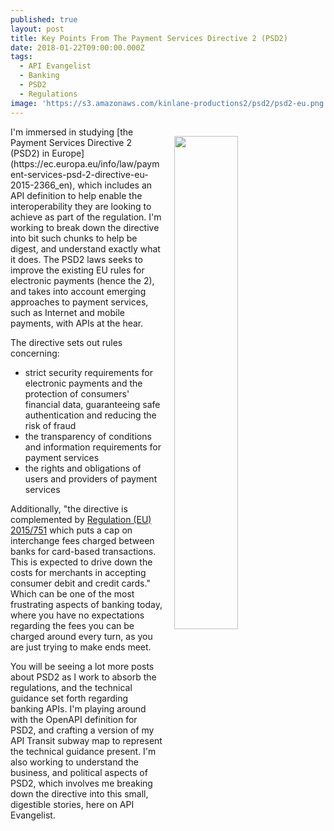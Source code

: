 ```yaml
---
published: true
layout: post
title: Key Points From The Payment Services Directive 2 (PSD2)
date: 2018-01-22T09:00:00.000Z
tags:
  - API Evangelist
  - Banking
  - PSD2
  - Regulations
image: 'https://s3.amazonaws.com/kinlane-productions2/psd2/psd2-eu.png'
---
```

<p><a href="https://ec.europa.eu/info/law/payment-services-psd-2-directive-eu-2015-2366_en"><img src="https://s3.amazonaws.com/kinlane-productions2/psd2/psd2-eu.png" align="right" width="45%" style="padding: 15px;" /></a></p>I'm immersed in studying [the Payment Services Directive 2 (PSD2) in Europe](https://ec.europa.eu/info/law/payment-services-psd-2-directive-eu-2015-2366_en), which includes an API definition to help enable the interoperability they are looking to achieve as part of the regulation. I'm working to break down the directive into bit such chunks to help be digest, and understand exactly what it does. The PSD2 laws seeks to improve the existing EU rules for electronic payments (hence the 2), and takes into account emerging approaches to payment services, such as Internet and mobile payments, with APIs at the hear.

The directive sets out rules concerning:

- strict security requirements for electronic payments and the protection of consumers' financial data, guaranteeing safe authentication and reducing the risk of fraud
- the transparency of conditions and information requirements for payment services
- the rights and obligations of users and providers of payment services

Additionally, "the directive is complemented by [Regulation (EU) 2015/751](http://eur-lex.europa.eu/legal-content/EN/TXT/?uri=celex:32015R0751) which puts a cap on interchange fees charged between banks for card-based transactions. This is expected to drive down the costs for merchants in accepting consumer debit and credit cards." Which can be one of the most frustrating aspects of banking today, where you have no expectations regarding the fees you can be charged around every turn, as you are just trying to make ends meet.

You will be seeing a lot more posts about PSD2 as I work to absorb the regulations, and the technical guidance set forth regarding banking APIs. I'm playing around with the OpenAPI definition for PSD2, and crafting a version of my API Transit subway map to represent the technical guidance present. I'm also working to understand the business, and political aspects of PSD2, which involves me breaking down the directive into this small, digestible stories, here on API Evangelist.
